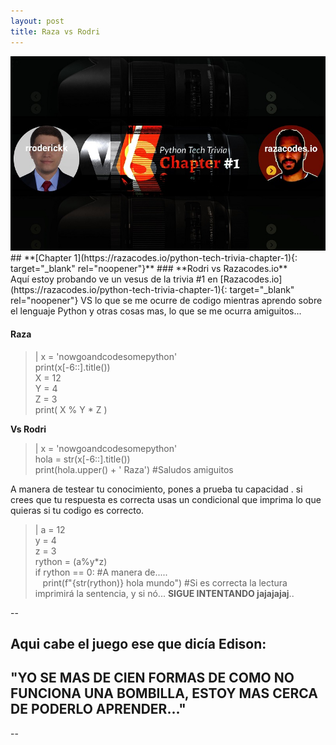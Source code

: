 ```yaml
---
layout: post
title: Raza vs Rodri
---
```


<img src="/images/fulls/03.jpg" class="fit image">
## **[Chapter 1](https://razacodes.io/python-tech-trivia-chapter-1){: target="_blank" rel="noopener"}**
### **Rodri vs Razacodes.io**<br>
Aquí estoy probando ve un vesus de la trivia #1 en [Razacodes.io](https://razacodes.io/python-tech-trivia-chapter-1){: target="_blank" rel="noopener"} VS lo que se me ocurre de codigo mientras aprendo sobre el lenguaje Python y otras cosas mas, lo que se me ocurra amiguitos...

#### **Raza**

> | x = 'nowgoandcodesomepython' <br> print(x[-6::].title()) <br> X = 12 <br> Y = 4 <br> Z = 3 <br> print( X % Y \* Z )

**Vs Rodri**

> | x = 'nowgoandcodesomepython' <br> hola = str(x[-6::].title()) <br> print(hola.upper() + ' Raza') #Saludos amiguitos

A manera de testear tu conocimiento, pones a prueba tu capacidad . si crees que tu respuesta es correcta usas un condicional que imprima lo que quieras si tu codigo es correcto.

> | a = 12 <br> y = 4 <br> z = 3 <br> rython = (a%y\*z) <br> if rython == 0: #A manera de..... <br>
    print(f"{str(rython)} hola mundo") #Si es correcta la lectura imprimirá la sentencia, y si nó... **SIGUE INTENTANDO jajajajaj**..
    
--
## **Aqui cabe el juego ese que dicía Edison:**    
## **"YO SE MAS DE CIEN FORMAS DE COMO NO FUNCIONA UNA BOMBILLA, ESTOY MAS CERCA DE PODERLO APRENDER..."**
--
